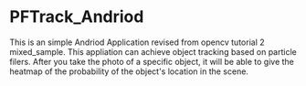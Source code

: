 # PFTrack_Andriod

This is an simple Andriod Application revised from opencv tutorial 2 mixed_sample. This appliation can achieve object tracking based on particle filers. After you take the photo of a specific object, it will be able to give the heatmap of the probability of the object's location in the scene.
